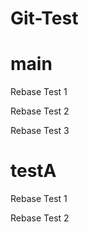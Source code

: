 # Git-Test

# main

Rebase Test 1

Rebase Test 2

Rebase Test 3

# testA

Rebase Test 1

Rebase Test 2